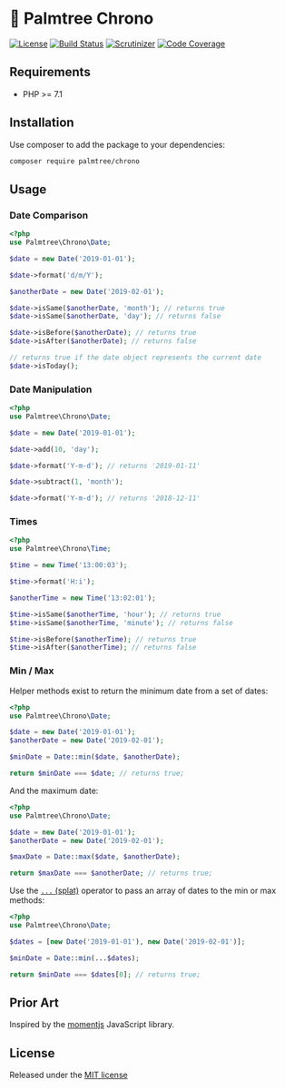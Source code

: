 # :palm_tree: Palmtree Chrono

[![License](http://img.shields.io/packagist/l/palmtree/chrono.svg)](LICENSE)
[![Build Status](https://scrutinizer-ci.com/g/palmtreephp/chrono/badges/build.png)](https://scrutinizer-ci.com/g/palmtreephp/chrono/build-status/master)
[![Scrutinizer](https://img.shields.io/scrutinizer/g/palmtreephp/chrono.svg)](https://scrutinizer-ci.com/g/palmtreephp/chrono/)
[![Code Coverage](https://scrutinizer-ci.com/g/palmtreephp/chrono/badges/coverage.png)](https://scrutinizer-ci.com/g/palmtreephp/chrono/)

## Requirements
* PHP >= 7.1

## Installation

Use composer to add the package to your dependencies:
```bash
composer require palmtree/chrono
```

## Usage

### Date Comparison
```php
<?php
use Palmtree\Chrono\Date;

$date = new Date('2019-01-01');

$date->format('d/m/Y');

$anotherDate = new Date('2019-02-01');

$date->isSame($anotherDate, 'month'); // returns true
$date->isSame($anotherDate, 'day'); // returns false

$date->isBefore($anotherDate); // returns true
$date->isAfter($anotherDate); // returns false

// returns true if the date object represents the current date
$date->isToday();
```

### Date Manipulation
```php
<?php
use Palmtree\Chrono\Date;

$date = new Date('2019-01-01');

$date->add(10, 'day');

$date->format('Y-m-d'); // returns '2019-01-11'

$date->subtract(1, 'month');

$date->format('Y-m-d'); // returns '2018-12-11'
```

### Times
```php
<?php
use Palmtree\Chrono\Time;

$time = new Time('13:00:03');

$time->format('H:i');

$anotherTime = new Time('13:02:01');

$time->isSame($anotherTime, 'hour'); // returns true
$time->isSame($anotherTime, 'minute'); // returns false

$time->isBefore($anotherTime); // returns true
$time->isAfter($anotherTime); // returns false
```

### Min / Max

Helper methods exist to return the minimum date from a set of dates:

```php
<?php
use Palmtree\Chrono\Date;

$date = new Date('2019-01-01');
$anotherDate = new Date('2019-02-01');

$minDate = Date::min($date, $anotherDate);

return $minDate === $date; // returns true;
```

And the maximum date:

```php
<?php
use Palmtree\Chrono\Date;

$date = new Date('2019-01-01');
$anotherDate = new Date('2019-02-01');

$maxDate = Date::max($date, $anotherDate);

return $maxDate === $anotherDate; // returns true;
```

Use the  [`...` (splat)](http://php.net/manual/en/migration56.new-features.php#migration56.new-features.splat) operator to pass an array of dates to the min or max methods:

```php
<?php
use Palmtree\Chrono\Date;

$dates = [new Date('2019-01-01'), new Date('2019-02-01')];

$minDate = Date::min(...$dates);

return $minDate === $dates[0]; // returns true;
```

## Prior Art

Inspired by the [momentjs](https://momentjs.com) JavaScript library.

## License

Released under the [MIT license](LICENSE)
